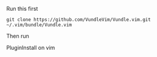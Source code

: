 Run this first

`git clone https://github.com/VundleVim/Vundle.vim.git ~/.vim/bundle/Vundle.vim`

Then run

PluginInstall on vim
